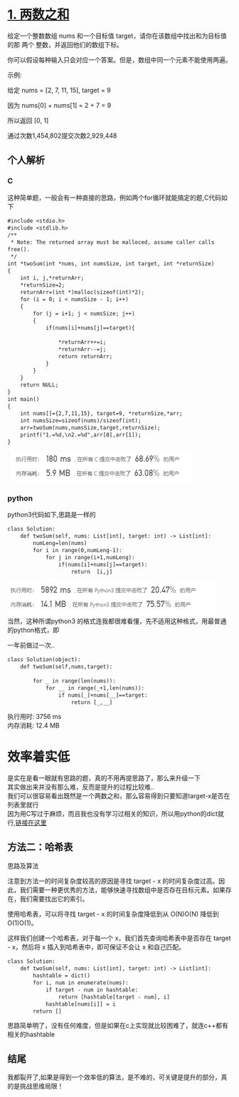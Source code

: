 # [1. 两数之和](https://leetcode-cn.com/problems/two-sum)
给定一个整数数组 nums 和一个目标值 target，请你在该数组中找出和为目标值的那 两个 整数，并返回他们的数组下标。

你可以假设每种输入只会对应一个答案。但是，数组中同一个元素不能使用两遍。

 

示例:

给定 nums = [2, 7, 11, 15], target = 9

因为 nums[0] + nums[1] = 2 + 7 = 9  

所以返回 [0, 1]  

通过次数1,454,802提交次数2,929,448
## 个人解析
### C
这种简单题，一般会有一种直接的思路，例如两个for循环就能搞定的题,C代码如下
```
#include <stdio.h>
#include <stdlib.h>
/**
 * Note: The returned array must be malloced, assume caller calls free().
 */
int *twoSum(int *nums, int numsSize, int target, int *returnSize)
{
    int i, j,*returnArr;
    *returnSize=2;
    returnArr=(int *)malloc(sizeof(int)*2);
    for (i = 0; i < numsSize - 1; i++)
    {
        for (j = i+1; j < numsSize; j++)
        {
            if(nums[i]+nums[j]==target){
     
                *returnArr++=i;
                *returnArr--=j;
                return returnArr;
            }
        }
    }
    return NULL;
}
int main()
{
    int nums[]={2,7,11,15}, target=9, *returnSize,*arr;
    int numsSize=sizeof(nums)/sizeof(int);
    arr=twoSum(nums,numsSize,target,returnSize);
    printf("1.=%d,\n2.=%d",arr[0],arr[1]);
}
```
![img](img/c.png)    
### python
python3代码如下,思路是一样的
```
class Solution:
    def twoSum(self, nums: List[int], target: int) -> List[int]:
        numLeng=len(nums)
        for i in range(0,numLeng-1):
            for j in range(i+1,numLeng):
                if(nums[i]+nums[j]==target):
                    return  [i,j]
```
![img](img/py.png)   
当然，这种所谓python3 的格式连我都很难看懂，先不适用这种格式，用最普通的python格式，即

一年前做过一次..
```
class Solution(object):
    def twoSum(self,nums,target):

        for _ in range(len(nums)):
            for __ in range(_+1,len(nums)):
                if nums[_]+nums[__]==target:
                    return [_,__]
```
执行用时: 3756 ms  
内存消耗: 12.4 MB

# 效率着实低  

是实在是看一眼就有思路的题，真的不用再提思路了，那么来升级一下  
其实做出来并没有那么难，反而是提升的过程比较难..  
我们可以很容易看出既然是一个两数之和，那么容易得到只要知道target-x是否在列表里就行  
因为用C写过于麻烦，而且我也没有学习过相关的知识，所以用python的dict就行,[链接在这里](https://leetcode-cn.com/problems/two-sum/solution/liang-shu-zhi-he-by-leetcode-solution/)

## 方法二：哈希表
思路及算法

注意到方法一的时间复杂度较高的原因是寻找 target - x 的时间复杂度过高。因此，我们需要一种更优秀的方法，能够快速寻找数组中是否存在目标元素。如果存在，我们需要找出它的索引。

使用哈希表，可以将寻找 target - x 的时间复杂度降低到从 O(N)O(N) 降低到 O(1)O(1)。

这样我们创建一个哈希表，对于每一个 x，我们首先查询哈希表中是否存在 target - x，然后将 x 插入到哈希表中，即可保证不会让 x 和自己匹配。

```
class Solution:
    def twoSum(self, nums: List[int], target: int) -> List[int]:
        hashtable = dict()
        for i, num in enumerate(nums):
            if target - num in hashtable:
                return [hashtable[target - num], i]
            hashtable[nums[i]] = i
        return []
```
思路简单明了，没有任何难度，但是如果在c上实现就比较困难了，就连c++都有相关的hashtable

## 结尾
我都裂开了,如果是得到一个效率低的算法，是不难的，可关键是提升的部分，真的是挑战思维局限！



